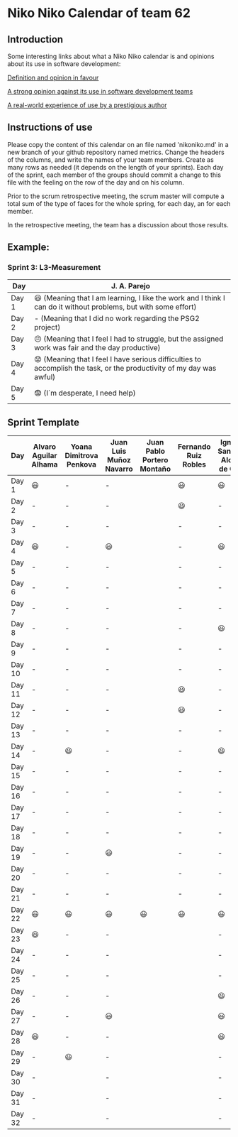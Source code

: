# Niko Niko Calendar of team 62
## Introduction
Some interesting links about what a Niko Niko calendar is and opinions about its use in software development:

[Definition and opinion in favour](https://blog.teammood.com/2018/07/24/evaluating-your-teams-health-with-the-niko-niko-calendar.html?utm_source=google&utm_medium=cpc&utm_campaign=blog-niko-niko&utm_content=niko-niko&utm_term=niko%20niko%20calendar&gclid=Cj0KCQjwsYb0BRCOARIsAHbLPhGYfc7zpSwEDx8KE3VjlsTyy1M1F8O8lxyOPWQTpjf71RjXeD5rgWsaAmEhEALw_wcB)

[A strong opinion against its use in software development teams](https://www.tinypulse.com/blog/sk-niko-niko-calendar-workplace-morale)

[A real-world experience of use by a prestigious author](https://www.javiergarzas.com/2015/05/calendarios-niko-niko.html)
## Instructions of use
Please copy the content of this calendar on an file named 'nikoniko.md' in a new branch of your github repository named metrics.
Change the headers of the columns, and write the names of your team members.
Create as many rows as needed (it depends on the length of your sprints).
Each day of the sprint, each member of the groups should commit a change to this file with the feeling on the row of the day and on his column. 

Prior to the scrum retrospective meeting, the scrum master will compute a total sum of the type of faces for the whole spring, for each day, an for each member.

In the retrospective meeting, the team has a discussion about those results.

## Example:

### Sprint 3: L3-Measurement 

| Day           | J. A. Parejo  |
| ------------- | ------------- |
| Day 1         |    :smiley: (Meaning that I am learning, I like the work and I think I can do it without problems, but with some effort) |
| Day 2         |    - (Meaning that I did no work regarding the PSG2 project)           |
| Day 3         |    :neutral_face:  (Meaning that I feel I had to struggle, but the assigned work was fair and the day productive)          |:fearful:
| Day 4         |    :worried: (Meaning that I feel I have serious difficulties to accomplish the task, or the productivity of my day was awful)           |
| Day 5         |    :fearful:   (I´m desperate, I need help)        |


## Sprint Template

| Day           | Alvaro Aguilar Alhama    | Yoana Dimitrova Penkova     | Juan Luis Muñoz Navarro     | Juan Pablo Portero Montaño    | Fernando Ruiz Robles     | Ignacio Sanabria Alonso de Caso     |
| ------------- | ------------- | -------------  | -------------  | -------------  | -------------  | -------------  |
| Day 1         |    :smiley:   |-               |-               |                |:smiley:        |:smiley:        |
| Day 2         |    -          |-               |-               |                |:smiley:        |-               |
| Day 3         |    -          |-               |-               |                |-               |-               |
| Day 4         |     :smiley:  |-               |:smiley:        |                |-               |:smiley:        |
| Day 5         |       -       |-               |-               |                |-               |-               |
| Day 6         |       -       |-               |-               |                |-               |-               |
| Day 7         |       -       |-               |-               |                |-               |-               |
| Day 8         |       -       |-               |-               |                |-               |:smiley:        |
| Day 9         |       -       |-               |-               |                |-               |-               |
| Day 10        |       -       |-               |-               |                |-               |-               |
| Day 11        |       -       |-               |-               |                |:smiley:        |-               |
| Day 12        |       -       |-               |-               |                |:smiley:        |-               |
| Day 13        |       -       |-               |-               |                |-               |-               |
| Day 14        |       -       |:smiley:        |-               |                |-               |:smiley:        |
| Day 15        |       -       |-               |-               |                |-               |-               |
| Day 16        |       -       |-               |-               |                |-               |-               |
| Day 17        |       -       |-               |-               |                |-               |-               |
| Day 18        |       -       |-               |-               |                |-               |-               |
| Day 19        |       -       |-               |:smiley:        |                |-               |-               |
| Day 20        |       -       |-               |-               |                |-               |-               |
| Day 21        |       -       |-               |-               |                |-               |-               |
| Day 22        |:smiley:       |:smiley:        |:smiley:        |:smiley:        |:smiley:        |:smiley:        |
| Day 23        |     :smiley:  |-               |-               |                |                |-               |
| Day 24        |        -      |-               |-               |                |                |-               |
| Day 25        |        -      |-               |-               |                |                |-               |
| Day 26        |        -      |-               |-               |                |                |:smiley:        |
| Day 27        |        -      |-               |:smiley:        |                |                |:smiley:        |
| Day 28        |     :smiley:  |-               |-               |                |                |:smiley:        |
| Day 29        |        -      |:smiley:        |-               |                |                |-               |
| Day 30        |        -      |                |-               |                |                |-               |
| Day 31        |        -      |                |-               |                |                |-               |
| Day 32        |        -      |                |-               |                |                |-               |
